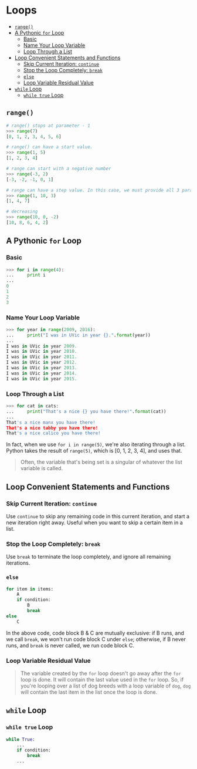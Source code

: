 # Loops

* [`range()`](#range)
* [A Pythonic `for` Loop](#a-pythonic-for-loop)
	* [Basic](#basic)
	* [Name Your Loop Variable](#name-your-loop-variable)
	* [Loop Through a List](#loop-through-a-list)
* [Loop Convenient Statements and Functions](#loop-convenient-statements-and-functions)
	* [Skip Current Iteration: `continue`](#skip-current-iteration-continue)
	* [Stop the Loop Completely: `break`](#stop-the-loop-completely-break)
	* [`else`](#else)
	* [Loop Variable Residual Value](#loop-variable-residual-value)
* [`while` Loop](#while-loop)
	* [`while true` Loop](#while-true-loop)

## `range()`

```python
# range() stops at parameter - 1
>>> range(7)
[0, 1, 2, 3, 4, 5, 6]

# range() can have a start value.
>>> range(1, 5)
[1, 2, 3, 4]

# range can start with a negative number
>>> range(-3, 2)
[-3, -2, -1, 0, 1]

# range can have a step value. In this case, we must provide all 3 parameters.
>>> range(1, 10, 3)
[1, 4, 7]

# decreasing
>>> range(10, 0, -2)
[10, 8, 6, 4, 2]
```

## A Pythonic `for` Loop

### Basic

```python
>>> for i in range(4):
...     print i
...
0
1
2
3
```

### Name Your Loop Variable
```python
>>> for year in range(2009, 2016):
...     print("I was in UVic in year {}.".format(year))
...
I was in UVic in year 2009.
I was in UVic in year 2010.
I was in UVic in year 2011.
I was in UVic in year 2012.
I was in UVic in year 2013.
I was in UVic in year 2014.
I was in UVic in year 2015.
```

### Loop Through a List

```python
>>> for cat in cats:
...     print("That's a nice {} you have there!".format(cat))
...
That's a nice manx you have there!
That's a nice tabby you have there!
That's a nice calico you have there!
```

In fact, when we use `for i in range(5)`, we're also iterating through a list. Python takes the result of `range(5)`, which is [0, 1, 2, 3, 4], and uses that.

> Often, the variable that's being set is a singular of whatever the list variable is called.

## Loop Convenient Statements and Functions

### Skip Current Iteration: `continue`

Use `continue` to skip any remaining code in this current iteration, and start a new iteration right away. Useful when you want to skip a certain item in a list.

### Stop the Loop Completely: `break`

Use `break` to terminate the loop completely, and ignore all remaining iterations. 

### `else`

```python
for item in items:
    A
    if condition:
        B
        break
else
    C
```

In the above code, code block B & C are mutually exclusive: if B runs, and we call `break`, we won't run code block C under `else`; otherwise, if B never runs, and `break` is never called, we run code block C.

### Loop Variable Residual Value

> The variable created by the `for` loop doesn't go away after the `for` loop is done. It will contain the last value used in the `for` loop. So, if you're looping over a list of dog breeds with a loop variable of `dog`, `dog` will contain the last item in the list once the loop is done.

## `while` Loop

### `while true` Loop

```python
while True:
    ...
    if condition:
        break
    ...
```
